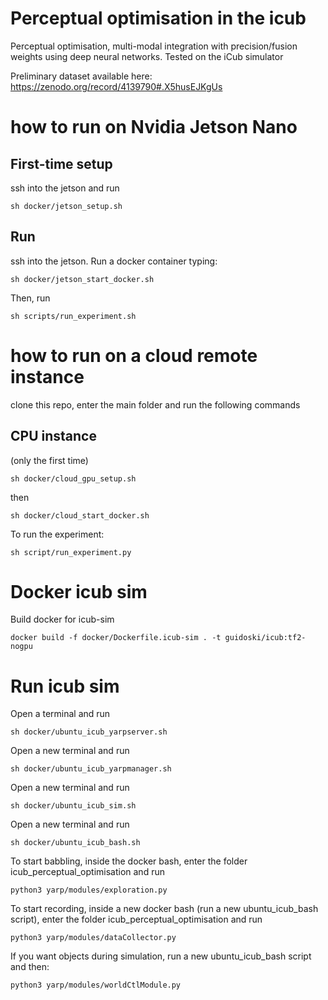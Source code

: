 # Perceptual optimisation in the icub
Perceptual optimisation, multi-modal integration with precision/fusion weights using deep neural networks.
Tested on the iCub simulator

Preliminary dataset available here:
https://zenodo.org/record/4139790#.X5husEJKgUs

# how to run on Nvidia Jetson Nano

## First-time setup
ssh into the jetson and run 

```
sh docker/jetson_setup.sh
```

## Run

ssh into the jetson. 
Run a docker container typing:

```
sh docker/jetson_start_docker.sh
```

Then, run

```
sh scripts/run_experiment.sh
```

# how to run on a cloud remote instance

clone this repo, enter the main folder and run the following commands

## CPU instance

(only the first time)
```
sh docker/cloud_gpu_setup.sh
```

then

```
sh docker/cloud_start_docker.sh
```

To run the experiment:

```
sh script/run_experiment.py
```

# Docker icub sim

Build docker for icub-sim

```
docker build -f docker/Dockerfile.icub-sim . -t guidoski/icub:tf2-nogpu
```


# Run icub sim

Open a terminal and run

```
sh docker/ubuntu_icub_yarpserver.sh
```

Open a new terminal and run

```
sh docker/ubuntu_icub_yarpmanager.sh
```

Open a new terminal and run

```
sh docker/ubuntu_icub_sim.sh
```


Open a new terminal and run

```
sh docker/ubuntu_icub_bash.sh
```


To start babbling, inside the docker bash, enter the folder icub_perceptual_optimisation and run

```
python3 yarp/modules/exploration.py
```


To start recording, inside a new docker bash (run a new ubuntu_icub_bash script), enter the folder icub_perceptual_optimisation and run

```
python3 yarp/modules/dataCollector.py
```

If you want objects during simulation, run a new ubuntu_icub_bash script and then:

```
python3 yarp/modules/worldCtlModule.py
```

